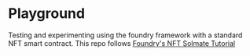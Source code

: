 # Playground
Testing and experimenting using the foundry framework with a standard NFT smart contract. This repo follows [Foundry's NFT Solmate Tutorial](https://book.getfoundry.sh/tutorials/solmate-nft.html) 
